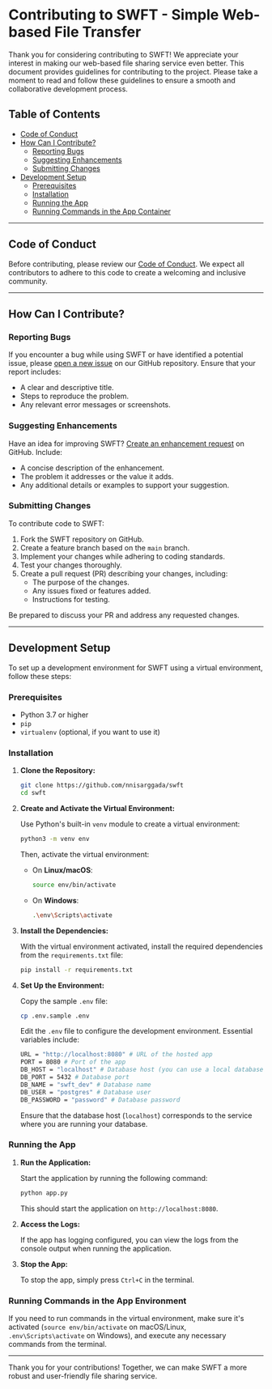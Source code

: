 # Contributing to SWFT - Simple Web-based File Transfer

Thank you for considering contributing to SWFT! We appreciate your interest in making our web-based file sharing service even better. This document provides guidelines for contributing to the project. Please take a moment to read and follow these guidelines to ensure a smooth and collaborative development process.

## Table of Contents

- [Code of Conduct](#code-of-conduct)
- [How Can I Contribute?](#how-can-i-contribute)
  - [Reporting Bugs](#reporting-bugs)
  - [Suggesting Enhancements](#suggesting-enhancements)
  - [Submitting Changes](#submitting-changes)
- [Development Setup](#development-setup)
  - [Prerequisites](#prerequisites)
  - [Installation](#installation)
  - [Running the App](#running-the-app)
  - [Running Commands in the App Container](#running-commands-in-the-app-container)

---

## Code of Conduct

Before contributing, please review our [Code of Conduct](CODE_OF_CONDUCT.md). We expect all contributors to adhere to this code to create a welcoming and inclusive community.

---

## How Can I Contribute?

### Reporting Bugs

If you encounter a bug while using SWFT or have identified a potential issue, please [open a new issue](https://github.com/nnisarggada/swft/issues/new) on our GitHub repository. Ensure that your report includes:

- A clear and descriptive title.
- Steps to reproduce the problem.
- Any relevant error messages or screenshots.

### Suggesting Enhancements

Have an idea for improving SWFT? [Create an enhancement request](https://github.com/nnisarggada/swft/issues/new) on GitHub. Include:

- A concise description of the enhancement.
- The problem it addresses or the value it adds.
- Any additional details or examples to support your suggestion.

### Submitting Changes

To contribute code to SWFT:

1. Fork the SWFT repository on GitHub.
2. Create a feature branch based on the `main` branch.
3. Implement your changes while adhering to coding standards.
4. Test your changes thoroughly.
5. Create a pull request (PR) describing your changes, including:
   - The purpose of the changes.
   - Any issues fixed or features added.
   - Instructions for testing.

Be prepared to discuss your PR and address any requested changes.

---

## Development Setup

To set up a development environment for SWFT using a virtual environment, follow these steps:

### Prerequisites

- Python 3.7 or higher
- `pip`
- `virtualenv` (optional, if you want to use it)

### Installation

1. **Clone the Repository:**

   ```bash
   git clone https://github.com/nnisarggada/swft
   cd swft
   ```

2. **Create and Activate the Virtual Environment:**

   Use Python's built-in `venv` module to create a virtual environment:

   ```bash
   python3 -m venv env
   ```

   Then, activate the virtual environment:

   - On **Linux/macOS**:

     ```bash
     source env/bin/activate
     ```

   - On **Windows**:

     ```bash
     .\env\Scripts\activate
     ```

3. **Install the Dependencies:**

   With the virtual environment activated, install the required dependencies from the `requirements.txt` file:

   ```bash
   pip install -r requirements.txt
   ```

4. **Set Up the Environment:**

   Copy the sample `.env` file:

   ```bash
   cp .env.sample .env
   ```

   Edit the `.env` file to configure the development environment. Essential variables include:

   ```bash
   URL = "http://localhost:8080" # URL of the hosted app
   PORT = 8080 # Port of the app
   DB_HOST = "localhost" # Database host (you can use a local database like PostgreSQL)
   DB_PORT = 5432 # Database port
   DB_NAME = "swft_dev" # Database name
   DB_USER = "postgres" # Database user
   DB_PASSWORD = "password" # Database password
   ```

   Ensure that the database host (`localhost`) corresponds to the service where you are running your database.

### Running the App

1. **Run the Application:**

   Start the application by running the following command:

   ```bash
   python app.py
   ```

   This should start the application on `http://localhost:8080`.

2. **Access the Logs:**

   If the app has logging configured, you can view the logs from the console output when running the application.

3. **Stop the App:**

   To stop the app, simply press `Ctrl+C` in the terminal.


### Running Commands in the App Environment

If you need to run commands in the virtual environment, make sure it's activated (`source env/bin/activate` on macOS/Linux, `.env\Scripts\activate` on Windows), and execute any necessary commands from the terminal.

---

Thank you for your contributions! Together, we can make SWFT a more robust and user-friendly file sharing service.
